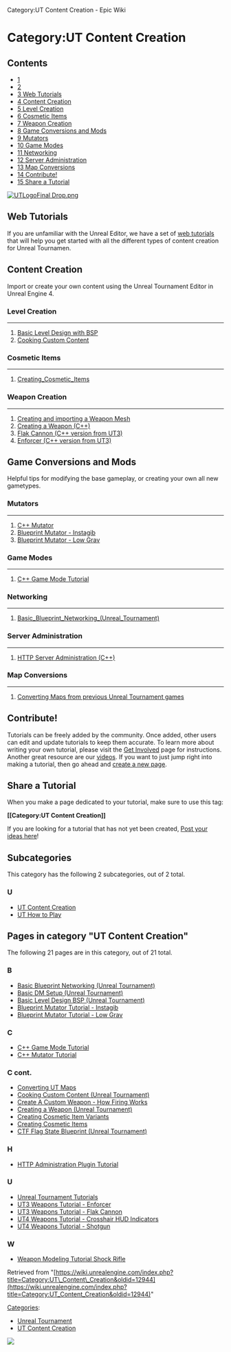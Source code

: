 Category:UT Content Creation - Epic Wiki                    

Category:UT Content Creation
============================

Contents
--------

*   [1](#)
*   [2](#_2)
*   [3 Web Tutorials](#Web_Tutorials)
*   [4 Content Creation](#Content_Creation)
*   [5 Level Creation](#Level_Creation)
*   [6 Cosmetic Items](#Cosmetic_Items)
*   [7 Weapon Creation](#Weapon_Creation)
*   [8 Game Conversions and Mods](#Game_Conversions_and_Mods)
*   [9 Mutators](#Mutators)
*   [10 Game Modes](#Game_Modes)
*   [11 Networking](#Networking)
*   [12 Server Administration](#Server_Administration)
*   [13 Map Conversions](#Map_Conversions)
*   [14 Contribute!](#Contribute.21)
*   [15 Share a Tutorial](#Share_a_Tutorial)

[![UTLogoFinal Drop.png](https://d3ar1piqh1oeli.cloudfront.net/e/e4/UTLogoFinal_Drop.png/200px-UTLogoFinal_Drop.png)](/File:UTLogoFinal_Drop.png)

  

  

  

Web Tutorials
-------------

If you are unfamiliar with the Unreal Editor, we have a set of [web tutorials](http://learn.unrealtournament.com) that will help you get started with all the different types of content creation for Unreal Tournamen.

Content Creation
----------------

Import or create your own content using the Unreal Tournament Editor in Unreal Engine 4.

### Level Creation


----------------------

1.  [Basic Level Design with BSP](/Basic_Level_Design_BSP_(Unreal_Tournament) "Basic Level Design BSP (Unreal Tournament)")
2.  [Cooking Custom Content](/Cooking_Custom_Content_(Unreal_Tournament) "Cooking Custom Content (Unreal Tournament)")

### Cosmetic Items


----------------------

1.  [Creating\_Cosmetic\_Items](/Creating_Cosmetic_Items "Creating Cosmetic Items")

### Weapon Creation


-----------------------

1.  [Creating and importing a Weapon Mesh](/Weapon_Modeling_Tutorial_Shock_Rifle "Weapon Modeling Tutorial Shock Rifle")
2.  [Creating a Weapon (C++)](/Creating_a_Weapon_(Unreal_Tournament) "Creating a Weapon (Unreal Tournament)")
3.  [Flak Cannon (C++ version from UT3)](/UT3_Weapons_Tutorial_-_Flak_Cannon "UT3 Weapons Tutorial - Flak Cannon")
4.  [Enforcer (C++ version from UT3)](/UT3_Weapons_Tutorial_-_Enforcer "UT3 Weapons Tutorial - Enforcer")

  

Game Conversions and Mods
-------------------------

Helpful tips for modifying the base gameplay, or creating your own all new gametypes.

### Mutators


----------------

1.  [C++ Mutator](https://wiki.unrealengine.com/C%2B%2B_Mutator_Tutorial)
2.  [Blueprint Mutator - Instagib](/Blueprint_Mutator_Tutorial_-_Instagib "Blueprint Mutator Tutorial - Instagib")
3.  [Blueprint Mutator - Low Grav](/Blueprint_Mutator_Tutorial_-_Low_Grav "Blueprint Mutator Tutorial - Low Grav")

### Game Modes


------------------

1.  [C++ Game Mode Tutorial](https://wiki.unrealengine.com/C%2B%2B_Game_Mode_Tutorial)

### Networking


------------------

1.  [Basic\_Blueprint\_Networking\_(Unreal\_Tournament)](/Basic_Blueprint_Networking_(Unreal_Tournament) "Basic Blueprint Networking (Unreal Tournament)")

### Server Administration


-----------------------------

1.  [HTTP Server Administration (C++)](/HTTP_Administration_Plugin_Tutorial "HTTP Administration Plugin Tutorial")

  

### Map Conversions


-----------------------

1.  [Converting Maps from previous Unreal Tournament games](/Converting_UT_Maps "Converting UT Maps")

  

Contribute!
-----------

Tutorials can be freely added by the community. Once added, other users can edit and update tutorials to keep them accurate. To learn more about writing your own tutorial, please visit the [Get Involved](/Get_Involved#Tutorial_Format_Guide "Get Involved") page for instructions. Another great resource are our [videos](https://www.youtube.com/playlist?list=PLZlv_N0_O1gaCL2XjKluO7N2Pmmw9pvhE). If you want to just jump right into making a tutorial, then go ahead and [create a new page](/Get_Involved#Adding_New_Pages "Get Involved").

Share a Tutorial
----------------

When you make a page dedicated to your tutorial, make sure to use this tag:

 **\[\[Category:UT Content Creation\]\]**

If you are looking for a tutorial that has not yet been created, [Post your ideas here](/Request_Tutorial "Request Tutorial")!

Subcategories
-------------

This category has the following 2 subcategories, out of 2 total.

### U

*   [UT Content Creation](/Category:UT_Content_Creation "Category:UT Content Creation")
*   [UT How to Play](/Category:UT_How_to_Play "Category:UT How to Play")

Pages in category "UT Content Creation"
---------------------------------------

The following 21 pages are in this category, out of 21 total.

### B

*   [Basic Blueprint Networking (Unreal Tournament)](/Basic_Blueprint_Networking_(Unreal_Tournament) "Basic Blueprint Networking (Unreal Tournament)")
*   [Basic DM Setup (Unreal Tournament)](/Basic_DM_Setup_(Unreal_Tournament) "Basic DM Setup (Unreal Tournament)")
*   [Basic Level Design BSP (Unreal Tournament)](/Basic_Level_Design_BSP_(Unreal_Tournament) "Basic Level Design BSP (Unreal Tournament)")
*   [Blueprint Mutator Tutorial - Instagib](/Blueprint_Mutator_Tutorial_-_Instagib "Blueprint Mutator Tutorial - Instagib")
*   [Blueprint Mutator Tutorial - Low Grav](/Blueprint_Mutator_Tutorial_-_Low_Grav "Blueprint Mutator Tutorial - Low Grav")

### C

*   [C++ Game Mode Tutorial](/C%2B%2B_Game_Mode_Tutorial "C++ Game Mode Tutorial")
*   [C++ Mutator Tutorial](/C%2B%2B_Mutator_Tutorial "C++ Mutator Tutorial")

### C cont.

*   [Converting UT Maps](/Converting_UT_Maps "Converting UT Maps")
*   [Cooking Custom Content (Unreal Tournament)](/Cooking_Custom_Content_(Unreal_Tournament) "Cooking Custom Content (Unreal Tournament)")
*   [Create A Custom Weapon - How Firing Works](/Create_A_Custom_Weapon_-_How_Firing_Works "Create A Custom Weapon - How Firing Works")
*   [Creating a Weapon (Unreal Tournament)](/Creating_a_Weapon_(Unreal_Tournament) "Creating a Weapon (Unreal Tournament)")
*   [Creating Cosmetic Item Variants](/Creating_Cosmetic_Item_Variants "Creating Cosmetic Item Variants")
*   [Creating Cosmetic Items](/Creating_Cosmetic_Items "Creating Cosmetic Items")
*   [CTF Flag State Blueprint (Unreal Tournament)](/CTF_Flag_State_Blueprint_(Unreal_Tournament) "CTF Flag State Blueprint (Unreal Tournament)")

### H

*   [HTTP Administration Plugin Tutorial](/HTTP_Administration_Plugin_Tutorial "HTTP Administration Plugin Tutorial")

### U

*   [Unreal Tournament Tutorials](/Unreal_Tournament_Tutorials "Unreal Tournament Tutorials")
*   [UT3 Weapons Tutorial - Enforcer](/UT3_Weapons_Tutorial_-_Enforcer "UT3 Weapons Tutorial - Enforcer")
*   [UT3 Weapons Tutorial - Flak Cannon](/UT3_Weapons_Tutorial_-_Flak_Cannon "UT3 Weapons Tutorial - Flak Cannon")
*   [UT4 Weapons Tutorial - Crosshair HUD Indicators](/UT4_Weapons_Tutorial_-_Crosshair_HUD_Indicators "UT4 Weapons Tutorial - Crosshair HUD Indicators")
*   [UT4 Weapons Tutorial - Shotgun](/UT4_Weapons_Tutorial_-_Shotgun "UT4 Weapons Tutorial - Shotgun")

### W

*   [Weapon Modeling Tutorial Shock Rifle](/Weapon_Modeling_Tutorial_Shock_Rifle "Weapon Modeling Tutorial Shock Rifle")

Retrieved from "[https://wiki.unrealengine.com/index.php?title=Category:UT\_Content\_Creation&oldid=12944](https://wiki.unrealengine.com/index.php?title=Category:UT_Content_Creation&oldid=12944)"

[Categories](/Special:Categories "Special:Categories"):

*   [Unreal Tournament](/Category:Unreal_Tournament "Category:Unreal Tournament")
*   [UT Content Creation](/Category:UT_Content_Creation "Category:UT Content Creation")

  ![](https://tracking.unrealengine.com/track.png)